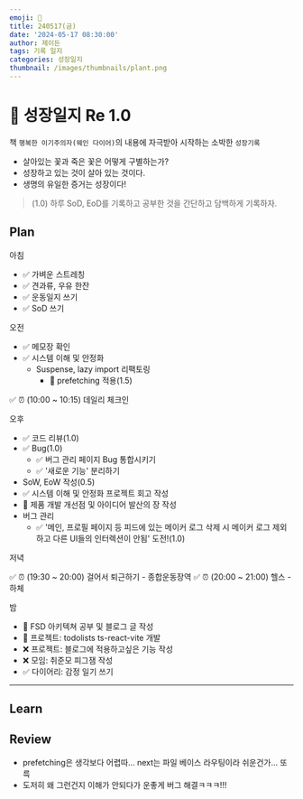 ```yaml
---
emoji: 🌱
title: 240517(금)
date: '2024-05-17 08:30:00'
author: 제이든
tags: 기록 일지
categories: 성장일지
thumbnail: /images/thumbnails/plant.png
---
```


# 🌱 성장일지 Re 1.0

책 `행복한 이기주의자(웨인 다이어)`의 내용에 자극받아 시작하는 소박한 `성장기록`

- 살아있는 꽃과 죽은 꽃은 어떻게 구별하는가?
- 성장하고 있는 것이 살아 있는 것이다.
- 생명의 유일한 증거는 성장이다!

> (1.0) 하루 SoD, EoD를 기록하고 공부한 것을 간단하고 담백하게 기록하자.

## Plan

아침

- ✅ 가벼운 스트레칭
- ✅ 견과류, 우유 한잔
- ✅ 운동일지 쓰기
- ✅ SoD 쓰기

오전

- ✅ 메모장 확인
- ✅ 시스템 이해 및 안정화
  - Suspense, lazy import 리팩토링
    - 🔴 prefetching 적용(1.5)

✅ ⏰ (10:00 ~ 10:15) 데일리 체크인

오후

- ✅ 코드 리뷰(1.0)
- ✅ Bug(1.0)
  - ✅ 버그 관리 페이지 Bug 통합시키기
  - ✅ '새로운 기능' 분리하기
- SoW, EoW 작성(0.5)
- ✅ 시스템 이해 및 안정화 프로젝트 회고 작성
- 🔴 제품 개발 개선점 및 아이디어 발산의 장 작성
- 버그 관리
  - ✅ '메인, 프로필 페이지 등 피드에 있는 메이커 로그 삭제 시 메이커 로그 제외하고 다른 UI들의 인터렉션이 안됨' 도전!(1.0)

저녁

✅ ⏰ (19:30 ~ 20:00) 걸어서 퇴근하기 - 종합운동장역
✅ ⏰ (20:00 ~ 21:00) 헬스 - 하체

밤

- 🌱 FSD 아키텍쳐 공부 및 블로그 글 작성
- 🌱 프로젝트: todolists ts-react-vite 개발
- ❌ 프로젝트: 블로그에 적용하고싶은 기능 작성
- ❌ 모임: 취준모 피그잼 작성
- ✅ 다이어리: 감정 일기 쓰기

---

## Learn

## Review

- prefetching은 생각보다 어렵따... next는 파일 베이스 라우팅이라 쉬운건가... 또륵
- 도저히 왜 그런건지 이해가 안되다가 운좋게 버그 해결ㅋㅋㅋ!!!